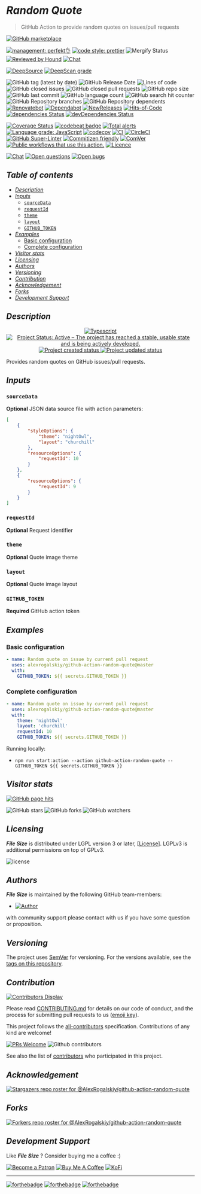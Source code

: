 # *Random Quote*

> GitHub Action to provide random quotes on issues/pull requests

[![GitHub marketplace](https://img.shields.io/badge/marketplacegithub-styled--random--quote-blue?logo=github)](https://github.com/marketplace/actions/styled-random-quote)

[![management: perfekt👌](https://img.shields.io/badge/management-perfekt👌-red.svg)](https://github.com/lekterable/perfekt)
[![code style: prettier](https://img.shields.io/badge/code_style-prettier-ff69b4.svg)](https://github.com/prettier/prettier)
![Mergify Status](https://img.shields.io/endpoint.svg?url=https://gh.mergify.io/badges/AlexRogalskiy/github-action-random-quote)
[![Reviewed by Hound](https://img.shields.io/badge/Reviewed_by-Hound-8E64B0.svg)](https://houndci.com)
[![Chat](https://img.shields.io/badge/chat-discussions-success.svg)](https://github.com/AlexRogalskiy/github-action-random-quote/discussions)

[![DeepSource](https://deepsource.io/gh/AlexRogalskiy/github-action-random-quote.svg/?label=active+issues\&show_trend=true)](https://deepsource.io/gh/AlexRogalskiy/github-action-random-quote/?ref=repository-badge)
[![DeepScan grade](https://deepscan.io/api/teams/11946/projects/16699/branches/363375/badge/grade.svg)](https://deepscan.io/dashboard#view=project\&tid=11946\&pid=16699\&bid=363375)

![GitHub tag (latest by date)](https://img.shields.io/github/v/tag/AlexRogalskiy/github-action-random-quote)
![GitHub Release Date](https://img.shields.io/github/release-date/AlexRogalskiy/github-action-random-quote)
![Lines of code](https://tokei.rs/b1/github/AlexRogalskiy/github-action-random-quote?category=lines)
![GitHub closed issues](https://img.shields.io/github/issues-closed/AlexRogalskiy/github-action-random-quote)
![GitHub closed pull requests](https://img.shields.io/github/issues-pr-closed/AlexRogalskiy/github-action-random-quote)
![GitHub repo size](https://img.shields.io/github/repo-size/AlexRogalskiy/github-action-random-quote)
![GitHub last commit](https://img.shields.io/github/last-commit/AlexRogalskiy/github-action-random-quote)
![GitHub language count](https://img.shields.io/github/languages/count/AlexRogalskiy/github-action-random-quote)
![GitHub search hit counter](https://img.shields.io/github/search/AlexRogalskiy/github-action-random-quote/goto)
![GitHub Repository branches](https://badgen.net/github/branches/AlexRogalskiy/github-action-random-quote)
![GitHub Repository dependents](https://badgen.net/github/dependents-repo/AlexRogalskiy/github-action-random-quote)
[![Renovatebot](https://badgen.net/badge/renovate/enabled/green?cache=300)](https://renovatebot.com/)
[![Dependabot](https://img.shields.io/badge/dependabot-enabled-1f8ceb.svg?style=flat-square)](https://dependabot.com/)
[![NewReleases](https://newreleases.io/badge.svg)](https://newreleases.io/github/AlexRogalskiy/github-action-random-quote)
[![Hits-of-Code](https://hitsofcode.com/github/alexrogalskiy/github-action-random-quote?branch=master)](https://hitsofcode.com/github/alexrogalskiy/github-action-random-quote?branch=master/view?branch=master)
[![dependencies Status](https://status.david-dm.org/gh/AlexRogalskiy/github-action-random-quote.svg)](https://david-dm.org/AlexRogalskiy/github-action-random-quote)
[![devDependencies Status](https://status.david-dm.org/gh/AlexRogalskiy/github-action-random-quote.svg)](https://david-dm.org/AlexRogalskiy/github-action-random-quote?type=dev)

[![Coverage Status](https://coveralls.io/repos/github/AlexRogalskiy/github-action-random-quote/badge.svg?branch=master)](https://coveralls.io/github/AlexRogalskiy/github-action-random-quote?branch=master)
[![codebeat badge](https://codebeat.co/badges/f6abd25a-b9d8-4838-9505-17f3c2c14189)](https://codebeat.co/projects/github-com-alexrogalskiy-github-action-random-quote-master)
[![Total alerts](https://img.shields.io/lgtm/alerts/g/AlexRogalskiy/github-action-random-quote.svg?logo=lgtm\&logoWidth=18)](https://lgtm.com/projects/g/AlexRogalskiy/github-action-random-quote/alerts/)
[![Language grade: JavaScript](https://img.shields.io/lgtm/grade/javascript/g/AlexRogalskiy/github-action-random-quote.svg?logo=lgtm\&logoWidth=18)](https://lgtm.com/projects/g/AlexRogalskiy/github-action-random-quote/context:javascript)
[![codecov](https://codecov.io/gh/AlexRogalskiy/github-action-random-quote/branch/main/graph/badge.svg?token=ZiMgSTfzPv)](https://codecov.io/gh/AlexRogalskiy/github-action-random-quote)
[![CI](https://github.com/AlexRogalskiy/github-action-random-quote/workflows/CI/badge.svg)](https://github.com/AlexRogalskiy/github-action-random-quote/actions/workflows/build.yml)
[![CircleCI](https://circleci.com/gh/AlexRogalskiy/github-action-random-quote.svg?style=shield)](https://circleci.com/gh/AlexRogalskiy/github-action-random-quote)
[![GitHub Super-Linter](https://github.com/AlexRogalskiy/github-action-random-quote/workflows/Lint%20Code%20Base/badge.svg)](https://github.com/marketplace/actions/super-linter)
[![Commitizen friendly](https://img.shields.io/badge/commitizen-friendly-brightgreen.svg)](http://commitizen.github.io/cz-cli/)
[![ComVer](https://img.shields.io/badge/ComVer-compliant-brightgreen.svg)][repo]
[![Public workflows that use this action.][total_usages]][search_results]
[![Licence][license_id]][license_content]

[![Chat](https://img.shields.io/badge/chat-discussions-success.svg)](https://github.com/AlexRogalskiy/github-action-random-quote/discussions)
[![Open questions](https://img.shields.io/badge/Open-questions-blue.svg?style=flat-curved)](https://github.com/AlexRogalskiy/github-action-random-quote/labels/question)
[![Open bugs](https://img.shields.io/badge/Open-bugs-red.svg?style=flat-curved)](https://github.com/AlexRogalskiy/github-action-random-quote/labels/bug)

## *Table of contents*

- [*Description*](#description)
- [*Inputs*](#inputs)
  - [`sourceData`](#sourcedata)
  - [`requestId`](#requestid)
  - [`theme`](#theme)
  - [`layout`](#layout)
  - [`GITHUB_TOKEN`](#github_token)
- [*Examples*](#examples)
  - [Basic configuration](#basic-configuration)
  - [Complete configuration](#complete-configuration)
- [*Visitor stats*](#visitor-stats)
- [*Licensing*](#licensing)
- [*Authors*](#authors)
- [*Versioning*](#versioning)
- [*Contribution*](#contribution)
- [*Acknowledgement*](#acknowledgement)
- [*Forks*](#forks)
- [*Development Support*](#development-support)

## *Description*

<p align="center" style="text-align:center;">
    <a href="https://www.typescriptlang.org/">
        <img src="https://img.shields.io/badge/typescript%20-%23323330.svg?&logo=typescript&logoColor=%23F7DF1E" alt="Typescript" />
    </a>
    <a href="https://www.repostatus.org/#active">
        <img src="https://img.shields.io/badge/Project%20Status-Active-brightgreen" alt="Project Status: Active – The project has reached a stable, usable state and is being actively developed." />
    </a>
    <a href="https://badges.pufler.dev">
        <img src="https://badges.pufler.dev/created/AlexRogalskiy/github-action-random-quote" alt="Project created status" />
    </a>
    <a href="https://badges.pufler.dev">
        <img src="https://badges.pufler.dev/updated/AlexRogalskiy/github-action-random-quote" alt="Project updated status" />
    </a>
</p>

Provides random quotes on GitHub issues/pull requests.

## *Inputs*

### `sourceData`

**Optional** JSON data source file with action parameters:

```json
[
    {
        "styleOptions": {
            "theme": "nightOwl",
            "layout": "churchill"
        },
        "resourceOptions": {
            "requestId": 10
        }
    },
    {
        "resourceOptions": {
            "requestId": 9
        }
    }
]
```

### `requestId`

**Optional** Request identifier

### `theme`

**Optional** Quote image theme

### `layout`

**Optional** Quote image layout

### `GITHUB_TOKEN`

**Required** GitHub action token

## *Examples*

### Basic configuration

```yml
- name: Random quote on issue by current pull request
  uses: alexrogalskiy/github-action-random-quote@master
  with:
    GITHUB_TOKEN: ${{ secrets.GITHUB_TOKEN }}
```

### Complete configuration

```yml
- name: Random quote on issue by current pull request
  uses: alexrogalskiy/github-action-random-quote@master
  with:
    theme: 'nightOwl'
    layout: 'churchill'
    requestId: 10
    GITHUB_TOKEN: ${{ secrets.GITHUB_TOKEN }}
```

Running locally:

- `npm run start:action --action github-action-random-quote --GITHUB_TOKEN ${{ secrets.GITHUB_TOKEN }}`

## *Visitor stats*

[![GitHub page hits](https://hits.seeyoufarm.com/api/count/incr/badge.svg?url=https%3A%2F%2Fgithub.com%2FAlexRogalskiy%2Fgithub-action-random-quote\&count_bg=%2379C83D\&title_bg=%23555555\&icon=\&icon_color=%23E7E7E7\&title=hits\&edge_flat=true)](https://hits.seeyoufarm.com)

![GitHub stars](https://img.shields.io/github/stars/AlexRogalskiy/github-action-random-quote?style=social)
![GitHub forks](https://img.shields.io/github/forks/AlexRogalskiy/github-action-random-quote?style=social)
![GitHub watchers](https://img.shields.io/github/watchers/AlexRogalskiy/github-action-random-quote?style=social)

## *Licensing*

***File Size*** is distributed under LGPL version 3 or later,
\[[License](https://github.com/AlexRogalskiy/github-action-random-quote/blob/master/LICENSE)]. LGPLv3 is additional
permissions on top of GPLv3.

![license](https://user-images.githubusercontent.com/19885116/48661948-6cf97e80-ea7a-11e8-97e7-b45332a13e49.png)

## *Authors*

***File Size*** is maintained by the following GitHub team-members:

- [![Author](https://img.shields.io/badge/author-AlexRogalskiy-FB8F0A)](https://github.com/AlexRogalskiy)

with community support please contact with us if you have some question or proposition.

## *Versioning*

The project uses [SemVer](http://semver.org/) for versioning. For the versions available, see the [tags on
this repository][tags].

## *Contribution*

[![Contributors Display](https://badges.pufler.dev/contributors/AlexRogalskiy/github-action-random-quote?size=50\&padding=5\&bots=true)](https://badges.pufler.dev)

Please read
[CONTRIBUTING.md](https://github.com/AlexRogalskiy/github-action-random-quote/blob/master/.github/CONTRIBUTING.md)
for details on our code of conduct, and the process for submitting pull requests to us
([emoji key](https://allcontributors.org/docs/en/emoji-key)).

This project follows the [all-contributors](https://github.com/all-contributors/all-contributors)
specification. Contributions of any kind are welcome!

[![PRs Welcome](https://img.shields.io/badge/PRs-welcome-brightgreen.svg?style=flat-square)](http://makeapullrequest.com)
![Github contributors](https://img.shields.io/github/all-contributors/AlexRogalskiy/github-action-random-quote)

See also the list of [contributors][contributors] who participated in this project.

## *Acknowledgement*

[![Stargazers repo roster for @AlexRogalskiy/github-action-random-quote](https://reporoster.com/stars/AlexRogalskiy/github-action-random-quote)][stars]

## *Forks*

[![Forkers repo roster for @AlexRogalskiy/github-action-random-quote](https://reporoster.com/forks/AlexRogalskiy/github-action-random-quote)][forkers]

## *Development Support*

Like ***File Size*** ? Consider buying me a coffee :)

[![Become a Patron](https://img.shields.io/badge/Become_Patron-Support_me_on_Patreon-blue.svg?style=flat-square\&logo=patreon\&color=e64413)](https://www.patreon.com/alexrogalskiy)
[![Buy Me A Coffee](https://img.shields.io/badge/Donate-Buy%20me%20a%20coffee-yellow.svg?logo=buy%20me%20a%20coffee)](https://www.buymeacoffee.com/AlexRogalskiy)
[![KoFi](https://img.shields.io/badge/Donate-Buy%20me%20a%20coffee-yellow.svg?logo=ko-fi)](https://ko-fi.com/alexrogalskiy)

***

[![forthebadge](https://img.shields.io/badge/made%20with-%20typescript-C1282D.svg?logo=typescript\&style=for-the-badge)](https://www.typescriptlang.org/)
[![forthebadge](https://img.shields.io/badge/powered%20by-%20github-7116FB.svg?logo=github\&style=for-the-badge)](https://github.com/)
[![forthebadge](https://img.shields.io/badge/build%20with-%20%E2%9D%A4-B6FF9B.svg?logo=heart\&style=for-the-badge)](https://forthebadge.com/)

[repo]: https://github.com/AlexRogalskiy/github-action-random-quote

[tags]: https://github.com/AlexRogalskiy/github-action-random-quote/tags

[issues]: https://github.com/AlexRogalskiy/github-action-random-quote/issues

[pulls]: https://github.com/AlexRogalskiy/github-action-random-quote/pulls

[wiki]: https://github.com/AlexRogalskiy/github-action-random-quote/wiki

[stars]: https://github.com/AlexRogalskiy/github-action-random-quote/stargazers

[forkers]: https://github.com/AlexRogalskiy/github-action-random-quote/network/members

[contributors]: https://github.com/AlexRogalskiy/github-action-random-quote/graphs/contributors

[license_id]: https://img.shields.io/github/license/AlexRogalskiy/github-action-random-quote

[license_content]: https://github.com/AlexRogalskiy/github-action-random-quote/blob/master/LICENSE

[total_usages]: https://img.shields.io/endpoint?url=https%3A%2F%2Fapi-git-master.endbug.vercel.app%2Fapi%2Fgithub-actions%2Fused-by%3Faction%3DAlexRogalskiy%2Fgithub-action-random-quote%26badge%3Dtrue

[search_results]: https://github.com/search?o=desc&q=AlexRogalskiy/github-action-random-quote+path%3A.github%2Fworkflows+language%3AYAML&s=&type=Code
